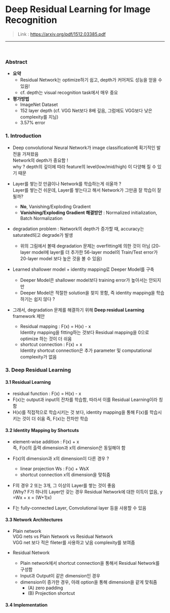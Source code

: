 # Deep Residual Learning for Image Recognition 
> Link : https://arxiv.org/pdf/1512.03385.pdf
---
<br>

### Abstract
- __요약__
  - Residual Network는 optimize하기 쉽고, depth가  커어져도 성능을 얻을 수 있음! 
  - cf. depth는 visual recognition task에서 매우 중요
- __평가방법__
  - ImageNet Dataset 
  - 152 layer depth (cf. VGG Net보다 8배 깊음, 그럼에도 VGG보다 낮은 complexity를 지님)
  - 3.57% error

### 1. Introduction
- Deep convolutional Neural Network가 image classification에 획기적인 발전을 가져왔음  
  Network의 depth가 중요함 !  
  why ?  depth의 깊이에 따라 feature의 level(low/mid/high) 이 다양해 질 수 있기 때문  
  
- Layer를 쌓는것 만큼이나 Network를 학습하는게 쉬울까 ?  
  Layer를 쌓는건 쉬운데, Layer를 쌓는다고 해서 Network가 그만큼 잘 학습이 잘 될까?
  - __No__, Vanishing/Exploding Gradient
  - __Vanishing/Exploding Gradient 해결방안__ : Normalized initialization, Batch Normalization  
  
- degradation problem : Network의 depth가 증가할 때, accuracy는 saturated되고 degrade가 발생  
  - 위의 그림에서 볼때 degradation 문제는 overfitting에 의한 것이 아님
    (20-layer model에 layer를 더 추가한 56-layer model의 Train/Test error가 20-layer model 보다 높은 것을 볼 수 있음)  

- Learned shallower model + identity mapping로 Deeper Model를 구축
  - Deeper Model은 shallower model보다 training error가 높아서는 안되지만
  - Deeper Model은 적절한 solution을 찾지 못함, 즉 identity mapping을 학습하기는 쉽지 않다 ?
  
 - 그래서, degradation 문제를 해결하기 위해 __Deep residual Learning__ framework 제안
   - Residual mapping : F(x) = H(x) - x  
     Identity mapping을 fitting하는 것보다 Residual mapping을 0으로 optimize 하는 것이 더 쉬움
   - shortcut connection : F(x) + x  
     Identity shortcut connection은 추가 parameter 및 computational complexity가 없음 

### 3. Deep Residual Learning 
#### 3.1 Residual Learning
- residual function : F(x) = H(x) - x 
- F(x)는 output과 input의 잔차를 학습함, 따라서 이를 Residual Learning이라 칭함
- H(x)를 직접적으로 학습시키는 것 보다, identity mapping을 통해 F(x)를 학습시키는 것이 더 쉬움
  즉, F(x)는 잔차만 학습

#### 3.2 Identity Mapping by Shortcuts
- element-wise addition : F(x) + x  
  즉,  F(x)의 출력 dimension과 x의 dimension은 동일해야 함  
  
- F(x)의 dimension과 x의 dimension이 다른 경우 ?  
  - linear projection Ws :  F(x) + WsX
  - shortcut connection x의 dimension을 맞춰줌
  
- F의 경우 2 또는 3개, 그 이상의 Layer를 쌓는 것이 좋음  
  (Why? F가 하나의 Layer만 갖는 경우 Residual Network에 대한 이득이 없음, y =Wx + x  = (W+1)x)
  
- F는 fully-connected Layer, Convolutional layer 등을 사용할 수 있음  


#### 3.3 Network Architectures
- Plain network  
VGG nets vs Plain Network vs Residual Network  
VGG net 보다 적은 fileter를 사용하고 낮음 complexity를 보여줌  

- Residual Network  
  - Plain network에서 shortcut connection을 통해서 Residual Network를 구성함
  - Input과 Output이 같은 dimension인 경우 
  - dimension이 증가한 경우, 아래 option을 통해 dimension을 같게 맞춰줌
    - (A) zero padding
    - (B) Projection shortcut 

#### 3.4 Implementation
